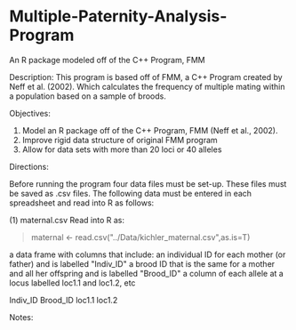 # Multiple-Paternity-Analysis-Program
An R package modeled off of the C++ Program, FMM

Description:
This program is based off of FMM, a C++ Program created by Neff et al. (2002). Which calculates the frequency of multiple mating within a population based on a sample of broods. 

Objectives:
1. Model an R package off of the C++ Program, FMM (Neff et al., 2002).
2. Improve rigid data structure of original FMM program
3. Allow for data sets with more than 20 loci or 40 alleles

Directions:

Before running the program four data files must be set-up. These files must be saved as .csv files. The following data must be entered in each spreadsheet and read into R as follows:

(1) maternal.csv
Read into R as:

 > maternal <- read.csv("../Data/kichler_maternal.csv",as.is=T)
 
a data frame with columns that include:
an individual ID for each mother (or father) and is labelled "Indiv_ID"
a brood ID that is the same for a mother and all her offspring and is labelled "Brood_ID"
a column of each allele at a locus labelled loc1.1 and loc1.2, etc

Indiv_ID   Brood_ID  loc1.1  loc1.2 

Notes:




 
 
